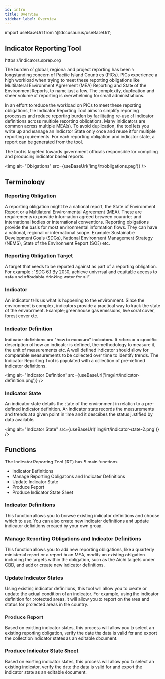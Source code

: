 ```yaml
---
id: intro
title: Overview
sidebar_label: Overview
---
```


import useBaseUrl from '@docusaurus/useBaseUrl';

## Indicator Reporting Tool

https://indicators.sprep.org

The burden of global, regional and project reporting has been a longstanding concern of Pacific Island Countries (PICs). PICs experience a high workload when trying to meet these reporting obligations like Multilateral Environment Agreement (MEA) Reporting and State of the Environment Reports, to name just a few. The complexity, duplication and sheer volume of reporting is overwhelming for small administrations.

In an effort to reduce the workload on PICs to meet these reporting obligations, the Indicator Reporting Tool aims to simplify reporting processes and reduce reporting burden by facilitating re-use of indicator definitions across multiple reporting obligations. Many inidicators are common across multiple MEA(s). To avoid duplication, the tool lets you write up and manage an Indicator State only once and reuse it for multiple reporting rquirements. For each reporting obligation and indicator state, a report can be generated from the tool.

The tool is targeted towards government officials responsible for compiling and producing indicator based reports.

<img alt="Obligations" src={useBaseUrl('img/irt/obligations.png')} />

## Terminology

### Reporting Obligation

A reporting obligation might be a national report, the State of Environment Report or a Multilateral Environmental Agreement (MEA). These are requirements to provide information agreed between countries and international bodies or international conventions. Reporting obligations provide the basis for most environmental information flows. They can have a national, regional or international scope. Example: Sustainable Development Goals (SDGs), National Environment Management Strategy (NEMS), State of the Environment Report (SOE) etc.

### Reporting Obligation Target

A target that needs to be reported against as part of a reporting obligation. For example : "SDG 6.1 By 2030, achieve universal and equitable access to safe and affordable drinking water for all”.

### Indicator

An indicator tells us what is happening to the environment. Since the environment is complex, indicators provide a practical way to track the state of the environment. Example; greenhouse gas emissions, live coral cover, forest cover etc.

### Indicator Definition

Indicator definitions are "how to measure" indicators. It refers to a specific description of how an indicator is defined, the methodology to measure it, the unit of measurements etc. A well defined indicator should allow for comparable measurements to be collected over time to identify trends. The Indicator Reporting Tool is populated with a collection of pre-defined indicator definitions.

<img alt="Indicator Definition" src={useBaseUrl('img/irt/indicator-definition.png')} />

### Indicator State

An indicator state details the state of the environment in relation to a pre-defined indicator definition. An indicator state records the measurements and trends at a given point in time and it describes the status justified by data available.

<img alt="Indicator State" src={useBaseUrl('img/irt/indicator-state-2.png')} />

## Functions

The Indicator Reporting Tool (IRT) has 5 main functions.

- Indicator Definitions
- Manage Reporting Obligations and Indicator Definitions
- Update Indicator State
- Produce Report
- Produce Indicator State Sheet

### Indicator Definitions

This function allows you to browse existing indicator definitions and choose which to use. You can also create new indicator definitions and update indicator definitions created by your own group.

### Manage Reporting Obligations and Indicator Definitions

This function allows you to add new reporting obligations, like a quarterly ministerial report or a report to an MEA, modify an existing obligation including the targets within the obligation, such as the Aichi targets under CBD, and add or create new indicator definitions.

### Update Indicator States

Using existing indicator definitions, this tool will allow you to create or update the actual condition of an indicator. For example, using the indicator definition for protected areas, it will allow you to report on the area and status for protected areas in the country.

### Produce Report

Based on existing indicator states, this process will allow you to select an existing reporting obligation, verify the date the data is valid for and export the collection indicator states as an editable document.

### Produce Indicator State Sheet

Based on existing indicator states, this process will allow you to select an existing indicator, verify the date the data is valid for and export the indicator state as an editable document.
